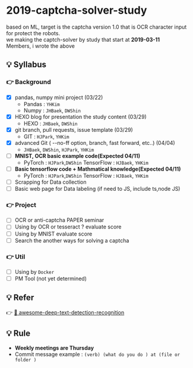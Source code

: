 # 2019-captcha-solver-study

based on ML, target is the captcha version 1.0 that is OCR character input for protect the robots.<br> 
we making the captch-solver by study that start at **2019-03-11** <br>
Members, i wrote the above 


## 💡 Syllabus

### 👉 Background

- [X] pandas, numpy mini project (03/22)
    * Pandas : `YHKim` 
    * Numpy : `JHBaek`, `DWShin` 
- [X] HEXO blog for presentation the study content (03/29)
    * HEXO : `JHBaek`, `DWShin` 
- [X] git branch, pull requests, issue template (03/29)
    * GIT  : `HJPark`, `YHKim`
- [X] advanced Git ( --no-ff option, branch, fast forward, etc..)  (04/04)
    * `JHBaek`, `DWShin`, `HJPark`, `YHKim`
- [ ] **MNIST, OCR basic example code(Expected 04/11)**
    * PyTorch : `HJPark`,`DWShin`  TensorFlow : `HJBaek`, `YHKim`
- [ ] **Basic tensorflow code + Mathmatical knowledge(Expected 04/11)**
    * PyTorch : `HJPark`,`DWShin`  TensorFlow : `HJBaek`, `YHKim`
- [ ] Scrapping for Data collection
- [ ] Basic web page for Data labeling (if need to JS, include ts,node JS)

### 👉 Project 

- [ ] OCR or anti-captcha PAPER seminar
- [ ] Using by OCR or tesseract ? evaluate score 
- [ ] Using by MNIST evaluate score
- [ ] Search the another ways for solving a captcha

### 👉 Util 

- [ ] Using by `Docker`
- [ ] PM Tool (not yet determined)

## 💡 Refer
👉 [📃 awesome-deep-text-detection-recognition](https://github.com/hwalsuklee/awesome-deep-text-detection-recognition?fbclid=IwAR0QwCcC-ns99jlRql7IuSCc3qXaWswKreXdbu2VYun_3q3muXQGvKVmfxk)

## 💡 Rule
- **Weekly meetings are Thursday** 
- Commit message example : `(verb) (what do you do ) at (file or folder )`<br>




